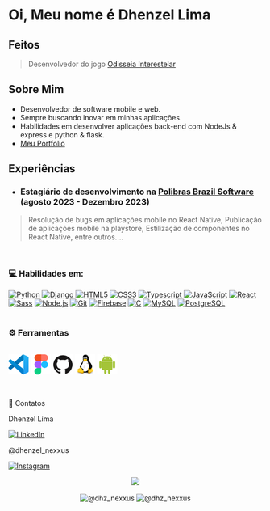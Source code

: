 # Oi, Meu nome é Dhenzel Lima

## Feitos
> Desenvolvedor do jogo [Odisseia Interestelar](https://www.mediafire.com/file/21ognsg3exlbdrd/Odisseia.zip/file)

## Sobre Mim

* Desenvolvedor de software mobile e web.
* Sempre buscando inovar em minhas aplicações.
* Habilidades em desenvolver aplicações back-end com NodeJs & express e python & flask.
* [Meu Portfolio](https://dhenzelportfolio.vercel.app/)


## Experiências

* ### Estagiário de desenvolvimento na [Polibras Brazil Software](https://polibrassoftware.com.br/) (agosto 2023 - Dezembro 2023)
> Resolução de bugs em aplicações mobile no React Native, Publicação de aplicações mobile na playstore, Estilização de componentes no React Native, entre outros....

<br>

### 💻 Habilidades em:

<div style="display: inline_block">
  <a href="https://www.python.org/" title="Python"><img src="https://github.com/get-icon/geticon/raw/master/icons/python.svg" alt="Python" width="40px" height="40px"></a>
  <a href="https://www.djangoproject.com/" title="Django"><img src="https://github.com/get-icon/geticon/raw/master/icons/django.svg" alt="Django" width="40px" height="40px"></a>
  <a href="https://www.w3.org/TR/html5/" title="HML5"><img src="https://github.com/get-icon/geticon/raw/master/icons/html-5.svg" alt="HTML5" width="50px" height="50px"></a>
  <a href="https://www.w3.org/TR/CSS/" title="CSS3"><img src="https://github.com/get-icon/geticon/raw/master/icons/css-3.svg" alt="CSS3" width="50px" height="50px"></a>
  <a href="https://www.typescriptlang.org/" title="Typescript"><img src="https://github.com/get-icon/geticon/raw/master/icons/typescript-icon.svg" alt="Typescript" width="40px" height="40px"></a>
  <a href="https://developer.mozilla.org/en-US/docs/Web/JavaScript" title="JavaScript"><img src="https://github.com/get-icon/geticon/raw/master/icons/javascript.svg" alt="JavaScript" width="40px" height="40px"></a>
  <a href="https://reactjs.org/" title="React"><img src="https://github.com/get-icon/geticon/raw/master/icons/react.svg" alt="React" width="40px" height="40px"></a>
  <a href="https://sass-lang.com/" title="Sass"><img src="https://github.com/get-icon/geticon/raw/master/icons/sass.svg" alt="Sass" width="40px" height="40px"></a>
  <a href="https://nodejs.org/" title="Node.js"><img src="https://github.com/get-icon/geticon/raw/master/icons/nodejs-icon.svg" alt="Node.js" width="40px" height="40px"></a>
  <a href="https://git-scm.com/" title="Git"><img src="https://github.com/get-icon/geticon/raw/master/icons/git-icon.svg" alt="Git" width="40px" height="40px"></a>
  <a href="https://www.firebase.com/" title="Firebase"><img src="https://github.com/get-icon/geticon/raw/master/icons/firebase.svg" alt="Firebase" width="40px" height="40px"></a>
  <a href="https://en.wikipedia.org/wiki/C_(programming_language)" title="C"><img src="https://github.com/get-icon/geticon/raw/master/icons/c.svg" alt="C" width="40px" height="40px"></a>
  <a href="https://dev.mysql.com/" title="MySQL"><img src="https://github.com/get-icon/geticon/raw/master/icons/mysql.svg" alt="MySQL" width="40px" height="40px"></a>
  <a href="https://www.postgresql.org/" title="PostgreSQL"><img src="https://github.com/get-icon/geticon/raw/master/icons/postgresql.svg" alt="PostgreSQL" width="40px" height="40px"></a>

</div>
<br>

### ⚙️ Ferramentas

<div style="display: inline_block"><br>
 <img align="center" height="40" width="40" src="https://raw.githubusercontent.com/devicons/devicon/master/icons/vscode/vscode-original.svg">
 <img align="center" height="40" width="40" src="https://raw.githubusercontent.com/devicons/devicon/master/icons/figma/figma-original.svg">
 <img align="center" height="40" width="40" src="https://raw.githubusercontent.com/devicons/devicon/master/icons/github/github-original.svg">
 <img align="center" height="40" width="40" src="https://raw.githubusercontent.com/devicons/devicon/master/icons/linux/linux-original.svg">
 <img align="center" height="40" width="40" src="https://raw.githubusercontent.com/devicons/devicon/master/icons/android/android-original.svg">
</div>

<br>
<br>

💬 Contatos 

<div>Dhenzel Lima</div>

<a href="https://www.linkedin.com/in/dhenzel-lima-00aa39251/">![LinkedIn](https://img.shields.io/badge/linkedin-%230077B5.svg?style=for-the-badge&logo=linkedin&logoColor=white)</a>
<div>@dhenzel_nexxus</div>

<a href="https://www.instagram.com/dhenzel_nexxus/">![Instagram](https://img.shields.io/badge/Instagram-%23E4405F.svg?style=for-the-badge&logo=Instagram&logoColor=white)</a>


<p align="center">
<img src="https://github-readme-stats.vercel.app/api/top-langs/?username=DhenzelNxs&theme=gotham&layout=compact"width="40%"/> 
</p>

<p align="center">
<a><img src="https://github-readme-stats-one-bice.vercel.app/api?username=DhenzelNxs&theme=gotham&show_icons=true&count_private=true&hide_border=false&role=OWNER,ORGANIZATION_MEMBER,COLLABORATOR"  width="48%" alt="@dhz_nexxus"/></a>
<a ><img src="https://github-readme-streak-stats.herokuapp.com?user=DhenzelNxs&theme=gotham&hide_border=false&date_format=M%20j%5B%2C%20Y%5D"  width="48%" alt="@dhz_nexxus"/></a>
</p>
